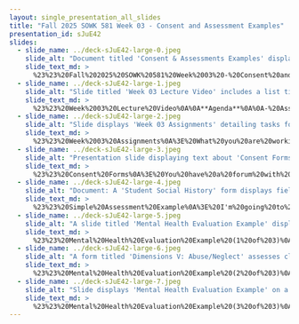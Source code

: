 ```yaml
---
layout: single_presentation_all_slides
title: "Fall 2025 SOWK 581 Week 03 - Consent and Assessment Examples"
presentation_id: sJuE42
slides:
  - slide_name: ../deck-sJuE42-large-0.jpeg
    slide_alt: "Document titled 'Consent & Assessments Examples' displayed on a presentation slide. Text includes 'Fall 2025 SOWK 581 Week 03.' Author information: 'Jacob Campbell, Ph.D. LICSW, Heritage University.' Background consists of two shades of blue."
    slide_text_md: >
      %23%23%20Fall%202025%20SOWK%20581%20Week%2003%20-%20Consent%20and%20Assessment%20Examples%0A%0Atitle:%20Fall%202025%20SOWK%20581%20Week%2003%20-%20Consent%20and%20Assessment%20Examples%20%20%0Adate:%202025-09-08%2013:15:27%20%20%0Alocation:%20Heritage%20University%20%20%0Atags:%20%20%0A%0A%20%20-%20Heritage%20University%0A%20%20-%20MSW%20Program%0A%20%20-%20SOWK%20581%0A%0Apresentation_video:%20%3E%20%5BFall%202025%20SOWK%20581%20Week%2003%5D(%22https://heritage.hosted.panopto.com/Panopto/Pages/Embed.aspx%3Fid%3D42087cae-6cbe-4c96-9c3a-b352015965cc%26autoplay%3Dfalse%26offerviewer%3Dtrue%26showtitle%3Dtrue%26showbrand%3Dtrue%26captions%3Dfalse%26interactivity%3Dall%22)%20%20%0A%0Adescription:%20%3E%20%20%0A%0AIn%20week%20three,%20we%20are%20delving%20into%20the%20work%20of%20assessment.%20This%20week%20is%20asynchronous.%20Students%20will%20be%20reading%20the%20textbook%20with%20content%20related%20to%20biopsychosocial%20assessments,%20engaging%20in%20forums%20related%20to%20that,%20developing%20a%20consent%20form,%20the%20types%20of%20content%20and%20questions%20used%20in%20assessment,%20and%20developing%20a%20diagnosis%20and/or%20mental%20status%20examination.%20During%20my%20lecture%20video%20we%20will%20talk%20about%20consent%20and%20share%20some%20assessment%20form%20examples.%20The%20agenda%20for%20the%20lecture%20video%20is:%0A%0A-%20Assignments%20for%20the%20Week%0A-%20Consent%20form%0A-%20Simple%20Assessment%20Example%0A-%20MH%20Evaluations%20%0A%0AThe%20Learning%20Objectives%20for%20this%20week%20include:%0A%0A-%20Identify%20the%20common%20categories%20for%20biopsychosocial%20assessments%20and%20what%20information%20clinicians%20generally%20gather%20in%20those%20sessions.%0A-%20Develop%20an%20initial%20draft%20of%20the%20informed%20consent%20and%20biopsychosocial%20assessment%20forms%20they%20will%20use%20for%20their%20case%20study%20paper.%0A-%20Students%20will%20practice%20assessing%20for%20a%20mental%20status%20examination%20using%20a%20fictional%20character%0A%0A
  - slide_name: ../deck-sJuE42-large-1.jpeg
    slide_alt: "Slide titled 'Week 03 Lecture Video' includes a list titled 'Agenda' with items: Assignments, Consent form, Simple Assessment Example, MH Evaluations. 'Learning Objective': Identify common categories for biopsychosocial assessments. Footer notes Fall 2025 SOWK 581 Week 03 and Dr. Jacob Campbell at Heritage University."
    slide_text_md: >
      %23%23%20Week%2003%20Lecture%20Video%0A%0A**Agenda**%0A%0A-%20Assignments%20for%20the%20Week%0A-%20Consent%20form%0A-%20Simple%20Assessment%20Example%0A-%20MH%20Evaluations%20%0A%0A**Learning%20Objective**%0A%0AIdentify%20the%20common%20categories%20for%20biopsychosocial%20assessments%20and%20what%20information%20clinicians%20generally%20gather%20in%20those%20sessions.%0A%0A
  - slide_name: ../deck-sJuE42-large-2.jpeg
    slide_alt: "Slide displays 'Week 03 Assignments' detailing tasks for the course SOWK 581. It includes reading 'Chapter 3: The Biopsychosocial Assessment' from 'Mental Status Examination' by Renn and John. Students are to write and make at least six forum replies. Topics include reflection questions, developing consent forms, and assessment content. Instructor: Dr. Jacob Campbell, Heritage University."
    slide_text_md: >
      %23%23%20Week%2003%20Assignments%0A%3E%20What%20you%20are%20working%20on%20this%20week%0A%0A**Content**%0A%0A-%20Read%20Cooper%20and%20Granucci%20Lesser%20(2022)%20Chapter%203%20_The%20Biopsychosocial%20Assessment_%0A-%20Read%20Renn%20and%20John%20(2019)%20_Mental%20Status%20Examination_%0A-%20Explore%20the%20other%20resources%20shared%0A-%20Watch%20my%20lecture%20video%0A%0A**Forums**%0A%0AMake%20at%20least%20six%20replies%20across%20the%20forums%0A%0A-%20Chapter%2003%20Reflection%20Questions%0A-%20Developing%20a%20Consent%20Form%20for%20the%20Case%20Study%20Paper%0A-%20Questions%20Used%20and%20Content%20Evaluated%20in%20Developing%20a%20Biopsychosocial%20Assessment%0A-%20Developing%20the%20Form%20for%20Your%20Biopsychosocial%20Assessment%0A-%20Actor%20Representation%20of%20Mental%20Health%20Disorder%20and%20Mental%20Status%20Examination%0A%0A**Reading%20Quizzes**%0A%0AComplete%20%5BW-04%20Reading%20Quiz%20for%20Cooper%20and%20Granucci%20Lesser%20(2022)%20Chapter%2003%5D(https://myheritage.heritage.edu/ICS/Academics/SOWK/SOWK_581/2526_FA-SOWK_581-0/Assignments.jnz%3Fportlet%3DCoursework%26screen%3DAssignmentDetailView%26screenType%3Dchange%26id%3Dbe16c69d-41a5-41f5-9145-64429466f5e5)%20by%20Saturday%209/13,%208:00%20AM.%0A%0A
  - slide_name: ../deck-sJuE42-large-3.jpeg
    slide_alt: "Presentation slide displaying text about 'Consent Forms,' outlining 'What you will be doing,' 'Risks/benefits,' 'Confidentiality,' and 'Voluntary participation' on a blue background. Additional details: 'Fall 2025 SOWK 581 Week 03' and 'Dr. Jacob Campbell at Heritage University.'"
    slide_text_md: >
      %23%23%20Consent%20Forms%0A%3E%20You%20have%20a%20forum%20with%20some%20examples%20of%20consent%20forms,%20and%20some%20information%20about%20them.%20Check%20that%20out.%20I%20just%20wanted%20to%20briefly%20address.%0A%0A-%20What%20you%20will%20be%20doing%0A-%20Risks/benefits%0A-%20Confidentiality%0A-%20Voluntary%20participation%0A%0AConsiderations:%0A%0A-%20Work%20with%20your%20supervisor%0A-%20Age%20related%20considerations%0A-%20Practicum%20specific%20considerations%0A-%20General%20intention%0A%0A
  - slide_name: ../deck-sJuE42-large-4.jpeg
    slide_alt: "Document: A 'Student Social History' form displays fields for personal information and behavioral concerns. Context: Presented in a slide titled 'Simple Assessment Example' with credits to SOWK 581 Week 03, Dr. Jacob Campbell."
    slide_text_md: >
      %23%23%20Simple%20Assessment%20Example%0A%3E%20I'm%20going%20to%20go%20through%20and%20talk%20about%20the%20questions%20and%20things%20I%20would%20look%20for%20during%20MH%20evaluations%20at%20TCCH%20BHS,%20but%20I%20wanted%20to%20show%20you%20a%20simple%20version.%20Your%20assessment%20can%20look%20just%20like%20this,%20just%20a%20simple%20document.%0A%0AShow:%20Student%20Social%20History%20form%20I%20created%20and%20used%20at%20the%20Pasco%20School%20District%0A%0A
  - slide_name: ../deck-sJuE42-large-5.jpeg
    slide_alt: "A slide titled 'Mental Health Evaluation Example' displays a structured form detailing client information across various dimensions, including personal data and treatment history, next to explanatory text."
    slide_text_md: >
      %23%23%20Mental%20Health%20Evaluation%20Example%20(1%20of%203)%0A%3E%20The%20following%20is%20the%20mental%20health%20evaluation%20TCCH%20BHS%20uses%20for%20their%20intake%20process.%20It%20could%20be%20considered%20a%20form%20of%20a%20social%20history.%0A%0A%3E%20This%20evaluation%20serves%20a%20couple%20of%20purposes.%20One%20to%20complete%20an%20assessment,%20determine%20a%20plan...%20etc.%20It%20is%20also%20used%20as%20a%20mechanism%20to%20demonstrate%20compliance%20with%20WAC%20and%20other%20legal%20concerns.%0A%0A*%20Dimension%20I.%20Client%20Personal%20Information%0A%09-%20General%20information%0A*%20Dimension%20II.%20Referral%20%26%20Admitting%20Problem%0A%09-%20Referral%20and%20presenting%20problem%0A*%20Dimension%20III:%20Client%20Treatment%20History,%20Mental%20Health/Psychiatric/Substance%20Abuse%0A%09-%20History%20of%20treatment,%20and%20outcomes%0A%09-%20Substance%20abuse%20information%0A*%20Dimension%20IV:%20Family/Significant%20Other%20Mental%20Health/Psychiatric%20History%0A%09-%20Family%20history%20(homicide,%20suicide,%20mental%20health)%0A%0A
  - slide_name: ../deck-sJuE42-large-6.jpeg
    slide_alt: "A form titled 'Dimensions V: Abuse/Neglect' assesses client abuse history, crises, and legal issues. To the right, text reads 'Mental Health Evaluation Example' detailing dimensions V to IX. Footer notes 'SOWK 581 Week 03, Dr. Jacob Campbell.'"
    slide_text_md: >
      %23%23%20Mental%20Health%20Evaluation%20Example%20(2%20of%203)%0A*%20Dimension%20V:%20Abuse/Neglect%0A%09-%20History%20of...%20location%20to%20record%20report%20information...%0A*%20Dimension%20VI:%20Crisis/Risk%20Assessment%0A%09-%20Current,%20history...%20etc%0A%09-%20Grief%20/%20loss%0A*%20Dimension%20VII:%20Client%20Medical%20History%0A%09-%20Injuries,%20diseases,%20hospitalizations%0A%09-%20Medical%20contacts%20(i.e.%20PCP)%0A%09-%20EPSDT%0A%09-%20Medications%0A*%20Dimension%20VIII:%20Psychosocial%0A%09-%20Family,%20peer,%20provider%20supports%0A%09-%20Ed%20/%20employment%20history%0A%09-%20Cultural%20issues%0A%09-%20Sexual%20orientation%0A%09-%20Strengths%20and%20interests%0A*%20Dimension%20IX:%20Legal%20Issues%0A%09-%20History%0A%09-%20Contacts%20/%20requirements%0A%0A
  - slide_name: ../deck-sJuE42-large-7.jpeg
    slide_alt: "Slide displays 'Mental Health Evaluation Example' on a blue background, alongside a document featuring evaluation form fields. Text includes: Dimension X: Developmental, Dimension XI: Environmental Need/Barriers to Treatment, Current Mental Status. 'SOWK 581 Week 03, Dr. Jacob Campbell' is at the bottom."
    slide_text_md: >
      %23%23%20Mental%20Health%20Evaluation%20Example%20(3%20of%203)%0A*%20Dimension%20X:%20Developmental%0A%09-%20Milestones%0A%09-%20Services%0A*%20Dimension%20XI:%20Environmental%20Need/Barriers%20to%20Treatment%0A%09-%20Various%20needs%0A*%20Current%20Mental%20Status%0A%09-%20Mini%20mental%20status%20examination%0A*%20Admitting%20Diagnoses%0A*%20Inter-agency%20Services%20Needed%0A
---
```

